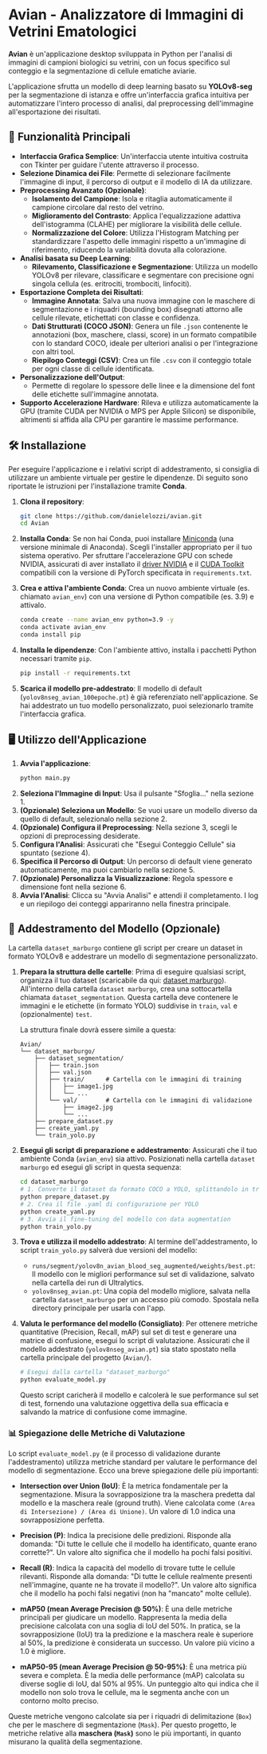 # Avian - Analizzatore di Immagini di Vetrini Ematologici

**Avian** è un'applicazione desktop sviluppata in Python per l'analisi di immagini di campioni biologici su vetrini, con un focus specifico sul conteggio e la segmentazione di cellule ematiche aviarie.

L'applicazione sfrutta un modello di deep learning basato su **YOLOv8-seg** per la segmentazione di istanza e offre un'interfaccia grafica intuitiva per automatizzare l'intero processo di analisi, dal preprocessing dell'immagine all'esportazione dei risultati.

## 🚀 Funzionalità Principali

- **Interfaccia Grafica Semplice**: Un'interfaccia utente intuitiva costruita con Tkinter per guidare l'utente attraverso il processo.
- **Selezione Dinamica dei File**: Permette di selezionare facilmente l'immagine di input, il percorso di output e il modello di IA da utilizzare.
- **Preprocessing Avanzato (Opzionale)**:
  - **Isolamento del Campione**: Isola e ritaglia automaticamente il campione circolare dal resto del vetrino.
  - **Miglioramento del Contrasto**: Applica l'equalizzazione adattiva dell'istogramma (CLAHE) per migliorare la visibilità delle cellule.
  - **Normalizzazione del Colore**: Utilizza l'Histogram Matching per standardizzare l'aspetto delle immagini rispetto a un'immagine di riferimento, riducendo la variabilità dovuta alla colorazione.
- **Analisi basata su Deep Learning**:
  - **Rilevamento, Classificazione e Segmentazione**: Utilizza un modello YOLOv8 per rilevare, classificare e segmentare con precisione ogni singola cellula (es. eritrociti, trombociti, linfociti).
- **Esportazione Completa dei Risultati**:
  - **Immagine Annotata**: Salva una nuova immagine con le maschere di segmentazione e i riquadri (bounding box) disegnati attorno alle cellule rilevate, etichettati con classe e confidenza.
  - **Dati Strutturati (COCO JSON)**: Genera un file `.json` contenente le annotazioni (box, maschere, classi, score) in un formato compatibile con lo standard COCO, ideale per ulteriori analisi o per l'integrazione con altri tool.
  - **Riepilogo Conteggi (CSV)**: Crea un file `.csv` con il conteggio totale per ogni classe di cellule identificata.
- **Personalizzazione dell'Output**:
  - Permette di regolare lo spessore delle linee e la dimensione del font delle etichette sull'immagine annotata.
- **Supporto Accelerazione Hardware**: Rileva e utilizza automaticamente la GPU (tramite CUDA per NVIDIA o MPS per Apple Silicon) se disponibile, altrimenti si affida alla CPU per garantire le massime performance.

## 🛠️ Installazione

Per eseguire l'applicazione e i relativi script di addestramento, si consiglia di utilizzare un ambiente virtuale per gestire le dipendenze. Di seguito sono riportate le istruzioni per l'installazione tramite **Conda**.

1.  **Clona il repository**:
    ```bash
    git clone https://github.com/danielelozzi/avian.git
    cd Avian
    ```

2.  **Installa Conda**:
    Se non hai Conda, puoi installare [Miniconda](https://docs.conda.io/en/latest/miniconda.html) (una versione minimale di Anaconda). Scegli l'installer appropriato per il tuo sistema operativo.
    Per sfruttare l'accelerazione GPU con schede NVIDIA, assicurati di aver installato il [driver NVIDIA](https://www.nvidia.it/Download/index.aspx?lang=it) e il [CUDA Toolkit](https://developer.nvidia.com/cuda-downloads) compatibili con la versione di PyTorch specificata in `requirements.txt`.

3.  **Crea e attiva l'ambiente Conda**:
    Crea un nuovo ambiente virtuale (es. chiamato `avian_env`) con una versione di Python compatibile (es. 3.9) e attivalo.
    ```bash
    conda create --name avian_env python=3.9 -y
    conda activate avian_env
    conda install pip
    ```

4.  **Installa le dipendenze**:
    Con l'ambiente attivo, installa i pacchetti Python necessari tramite `pip`.
    ```bash
    pip install -r requirements.txt
    ```

5.  **Scarica il modello pre-addestrato**:
    Il modello di default (`yolov8nseg_avian_100epoche.pt`) è già referenziato nell'applicazione. Se hai addestrato un tuo modello personalizzato, puoi selezionarlo tramite l'interfaccia grafica.

## 🖥️ Utilizzo dell'Applicazione

1.  **Avvia l'applicazione**:
    ```bash
    python main.py
    ```
2.  **Seleziona l'Immagine di Input**: Usa il pulsante "Sfoglia..." nella sezione 1.
3.  **(Opzionale) Seleziona un Modello**: Se vuoi usare un modello diverso da quello di default, selezionalo nella sezione 2.
4.  **(Opzionale) Configura il Preprocessing**: Nella sezione 3, scegli le opzioni di preprocessing desiderate.
5.  **Configura l'Analisi**: Assicurati che "Esegui Conteggio Cellule" sia spuntato (sezione 4).
6.  **Specifica il Percorso di Output**: Un percorso di default viene generato automaticamente, ma puoi cambiarlo nella sezione 5.
7.  **(Opzionale) Personalizza la Visualizzazione**: Regola spessore e dimensione font nella sezione 6.
8.  **Avvia l'Analisi**: Clicca su "Avvia Analisi" e attendi il completamento. I log e un riepilogo dei conteggi appariranno nella finestra principale.

## 🧠 Addestramento del Modello (Opzionale)

La cartella `dataset_marburgo` contiene gli script per creare un dataset in formato YOLOv8 e addestrare un modello di segmentazione personalizzato.

1.  **Prepara la struttura delle cartelle**:
    Prima di eseguire qualsiasi script, organizza il tuo dataset (scaricabile da qui: [dataset marburgo](https://data.uni-marburg.de/entities/dataset/c78489de-e08c-4818-800b-1f182aa2e631)). All'interno della cartella `dataset marburgo`, crea una sottocartella chiamata `dataset_segmentation`. Questa cartella deve contenere le immagini e le etichette (in formato YOLO) suddivise in `train`, `val` e (opzionalmente) `test`.

    La struttura finale dovrà essere simile a questa:
    ```
    Avian/
    └── dataset_marburgo/
        ├── dataset_segmentation/
        │   ├── train.json
        │   ├── val.json
        │   ├── train/      # Cartella con le immagini di training
        │   │   ├── image1.jpg
        │   │   └── ...
        │   └── val/        # Cartella con le immagini di validazione
        │       ├── image2.jpg
        │       └── ...
        ├── prepare_dataset.py
        ├── create_yaml.py
        └── train_yolo.py
    ```

2.  **Esegui gli script di preparazione e addestramento**:
    Assicurati che il tuo ambiente Conda (`avian_env`) sia attivo. Posizionati nella cartella `dataset marburgo` ed esegui gli script in questa sequenza:
    ```bash
    cd dataset_marburgo
    # 1. Converte il dataset da formato COCO a YOLO, splittandolo in train/val/test
    python prepare_dataset.py
    # 2. Crea il file .yaml di configurazione per YOLO
    python create_yaml.py
    # 3. Avvia il fine-tuning del modello con data augmentation
    python train_yolo.py
    ```

3.  **Trova e utilizza il modello addestrato**:
    Al termine dell'addestramento, lo script `train_yolo.py` salverà due versioni del modello:
    -   `runs/segment/yolov8n_avian_blood_seg_augmented/weights/best.pt`: Il modello con le migliori performance sul set di validazione, salvato nella cartella dei run di Ultralytics.
    -   `yolov8nseg_avian.pt`: Una copia del modello migliore, salvata nella cartella `dataset_marburgo` per un accesso più comodo. Spostala nella directory principale per usarla con l'app.

4.  **Valuta le performance del modello (Consigliato)**:
    Per ottenere metriche quantitative (Precision, Recall, mAP) sul set di test e generare una matrice di confusione, esegui lo script di valutazione. Assicurati che il modello addestrato (`yolov8nseg_avian.pt`) sia stato spostato nella cartella principale del progetto (`Avian/`).
    ```bash
    # Esegui dalla cartella "dataset_marburgo"
    python evaluate_model.py
    ```
    Questo script caricherà il modello e calcolerà le sue performance sul set di test, fornendo una valutazione oggettiva della sua efficacia e salvando la matrice di confusione come immagine.

### 📊 Spiegazione delle Metriche di Valutazione

Lo script `evaluate_model.py` (e il processo di validazione durante l'addestramento) utilizza metriche standard per valutare le performance del modello di segmentazione. Ecco una breve spiegazione delle più importanti:

-   **Intersection over Union (IoU)**: È la metrica fondamentale per la segmentazione. Misura la sovrapposizione tra la maschera predetta dal modello e la maschera reale (ground truth). Viene calcolata come `(Area di Intersezione) / (Area di Unione)`. Un valore di 1.0 indica una sovrapposizione perfetta.

-   **Precision (P)**: Indica la precisione delle predizioni. Risponde alla domanda: "Di tutte le cellule che il modello ha identificato, quante erano corrette?". Un valore alto significa che il modello ha pochi falsi positivi.

-   **Recall (R)**: Indica la capacità del modello di trovare tutte le cellule rilevanti. Risponde alla domanda: "Di tutte le cellule realmente presenti nell'immagine, quante ne ha trovate il modello?". Un valore alto significa che il modello ha pochi falsi negativi (non ha "mancato" molte cellule).

-   **mAP50 (mean Average Precision @ 50%)**: È una delle metriche principali per giudicare un modello. Rappresenta la media della precisione calcolata con una soglia di IoU del 50%. In pratica, se la sovrapposizione (IoU) tra la predizione e la maschera reale è superiore al 50%, la predizione è considerata un successo. Un valore più vicino a 1.0 è migliore.

-   **mAP50-95 (mean Average Precision @ 50-95%)**: È una metrica più severa e completa. È la media delle performance (mAP) calcolata su diverse soglie di IoU, dal 50% al 95%. Un punteggio alto qui indica che il modello non solo trova le cellule, ma le segmenta anche con un contorno molto preciso.

Queste metriche vengono calcolate sia per i riquadri di delimitazione (`Box`) che per le maschere di segmentazione (`Mask`). Per questo progetto, le metriche relative alla **maschera (`Mask`)** sono le più importanti, in quanto misurano la qualità della segmentazione.
